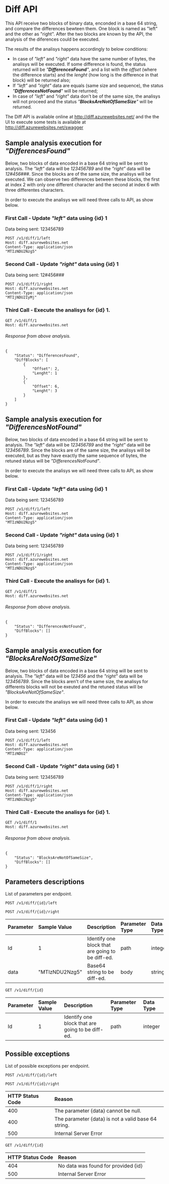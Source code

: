 # Diff API

This API  receive two blocks of binary data, enconded in a base 64 string, and compare the differences bewteen them. One block is named as "left" and the other as "right". After the two blocks are known by the API, the analysis of the diferences could be executed.

The results of the analisys happens accordingly to below conditions:
- In case of *"left"* and *"right"* data have the same number of bytes, the analisys will be executed. If some difference is found, the status returned will be *"**DifferencesFound**"*, and a list with the *offset* (where the difference starts) and the *lenght* (how long is the difference in that block) will be returned also;
- If *"left"* and *"right"* data are equals (same size and sequence), the status *"**DifferencesNotFound**"* will be returned;
- In case of *"left"* and *"right"* data don't be of the same size, the analisys will not proceed and the status *"**BlocksAreNotOfSameSize**"* will be returned.

The Diff API is available online at http://diff.azurewebsites.net/ and the the UI to execute some tests is available at http://diff.azurewebsites.net/swagger

## Sample analysis execution for *"DifferencesFound"*

Below, two blocks of data encoded in a base 64 string will be sent to analysis.
The *"left"*  data will be *123456789* and the *"right"* data will be *12#456###*.
Since the blocks are of the same size, the analisys will be executed. We can observe two differences between these blocks, the first at index 2 with only one different character and the second at index 6 with three differentes characters.

In order to execute the analisys we will need three calls to API, as show below.

### First Call - Update *"left"*  data using {id} 1
Data being sent: 123456789

    POST /v1/diff/1/left
    Host: diff.azurewebsites.net
    Content-Type: application/json
    "MTIzNDU2Nzg5"

### Second Call - Update *"right"*  data using {id} 1
Data being sent: 12#456###

    POST /v1/diff/1/right
    Host: diff.azurewebsites.net
    Content-Type: application/json
    "MTIjNDU2IyMj"

### Third Call - Execute the analisys for {id} 1.

    GET /v1/diff/1
    Host: diff.azurewebsites.net

###### Response from above analysis.

    {
        "Status": "DifferencesFound",
        "DiffBlocks": [
            {
                "Offset": 2,
                "Lenght": 1
            },
            {
                "Offset": 6,
                "Lenght": 3
            }
        ]
    }

## Sample analysis execution for *"DifferencesNotFound"*

Below, two blocks of data encoded in a base 64 string will be sent to analysis.
The *"left"*  data will be *123456789* and the *"right"* data will be *123456789*.
Since the blocks are of the same size, the analisys will be executed, but as they have exactly the same sequence of bytes, the retuned status will be *"DifferencesNotFound"*.

In order to execute the analisys we will need three calls to API, as show below.

### First Call - Update *"left"*  data using {id} 1
Data being sent: 123456789

    POST /v1/diff/1/left
    Host: diff.azurewebsites.net
    Content-Type: application/json
    "MTIzNDU2Nzg5"

### Second Call - Update *"right"*  data using {id} 1
Data being sent: 123456789

    POST /v1/diff/1/right
    Host: diff.azurewebsites.net
    Content-Type: application/json
    "MTIzNDU2Nzg5"

### Third Call - Execute the analisys for {id} 1.

    GET /v1/diff/1
    Host: diff.azurewebsites.net

###### Response from above analysis.

    {
        "Status": "DifferencesNotFound",
        "DiffBlocks": []
    }

## Sample analysis execution for *"BlocksAreNotOfSameSize"*

Below, two blocks of data encoded in a base 64 string will be sent to analysis.
The *"left"*  data will be *123456* and the *"right"* data will be *123456789*.
Since the blocks aren't of the same size, the analisys for differents blocks will not be exeuted and the retuned status will be *"BlocksAreNotOfSameSize"*.

In order to execute the analisys we will need three calls to API, as show below.

### First Call - Update *"left"*  data using {id} 1
Data being sent: 123456

    POST /v1/diff/1/left
    Host: diff.azurewebsites.net
    Content-Type: application/json
    "MTIzNDU2"

### Second Call - Update *"right"*  data using {id} 1
Data being sent: 123456789

    POST /v1/diff/1/right
    Host: diff.azurewebsites.net
    Content-Type: application/json
    "MTIzNDU2Nzg5"

### Third Call - Execute the analisys for {id} 1.

    GET /v1/diff/1
    Host: diff.azurewebsites.net

###### Response from above analysis.

    {
        "Status": "BlocksAreNotOfSameSize",
        "DiffBlocks": []
    }

## Parameters descriptions

List of parameters per endpoint.

`POST /v1/diff/{id}/left `

`POST /v1/diff/{id}/right`

| Parameter  | Sample Value | Description | Parameter Type | Data Type |
| :------------ | :------------ | :------------ | :------------ | :------------ |
| Id | 1 | Identify one block that are going to be diff-ed. | path | integer |
| data | "MTIzNDU2Nzg5" | Base64 string to be diff-ed. | body | string |

`GET /v1/diff/{id}`

| Parameter  | Sample Value | Description | Parameter Type | Data Type |
| :------------ | :------------ | :------------ | :------------ | :------------ |
| Id | 1 | Identify one block that are going to be diff-ed. | path | integer |

## Possible exceptions

List of possible exceptions per endpoint.

`POST /v1/diff/{id}/left `

`POST /v1/diff/{id}/right`

| HTTP Status Code  |  Reason |
| :------------ | :------------ |
|400| The parameter {data} cannot be null. |
|400| The parameter {data} is not a valid base 64 string. |
|500| Internal Server Error   |

`GET /v1/diff/{id}`

| HTTP Status Code  |  Reason |
| :------------ | :------------ |
|404| No data was found for provided {id}   |
|500| Internal Server Error   |
